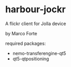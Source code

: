 harbour-jockr
=====

A flickr client for Jolla device

by Marco Forte


required packages:
 - nemo-transferengine-qt5
 - qt5-qtpositioning
